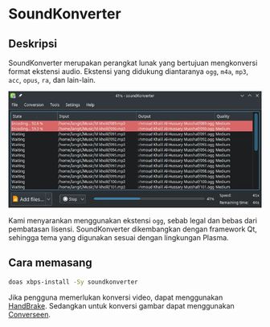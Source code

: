 # SoundKonverter

## Deskripsi

SoundKonverter merupakan perangkat lunak yang bertujuan mengkonversi format ekstensi audio. Ekstensi yang didukung diantaranya `ogg`, `m4a`, `mp3`, `acc`, `opus`, `ra`, dan lain-lain.

![SoundKonverter LangitKetujuh OS](../../media/image/soundkonverter-langitketujuh-id.webp)

Kami menyarankan menggunakan ekstensi `ogg`, sebab legal dan bebas dari pembatasan lisensi. SoundKonverter dikembangkan dengan framework Qt, sehingga tema yang digunakan sesuai dengan lingkungan Plasma.

## Cara memasang

```sh
doas xbps-install -Sy soundkonverter
```

Jika pengguna memerlukan konversi video, dapat menggunakan [HandBrake](../video/handbrake.md). Sedangkan untuk konversi gambar dapat menggunakan [Converseen](../grafis/converseen.md).
